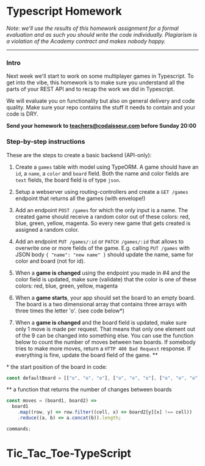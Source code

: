 # Typescript Homework

_Note: we'll use the results of this homework assignment for a formal evaluation and as such you should write the code individually. Plagiarism is a violation of the Academy contract and makes nobody happy._

---

### Intro

Next week we'll start to work on some multiplayer games in Typescript. To get into the vibe, this homework is to make sure you understand all the parts of your REST API and to recap the work we did in Typescript.

We will evaluate you on functionality but also on general delivery and code quality. Make sure your repo contains the stuff it needs to contain and your code is DRY.

**Send your homework to teachers@codaisseur.com before Sunday 20:00**

### Step-by-step instructions

These are the steps to create a basic backend (API-only):

1.  Create a `games` table with model using TypeORM. A game should have an `id`, a `name`, a `color` and `board` field. Both the name and color fields are `text` fields, the board field is of type `json`.

2.  Setup a webserver using routing-controllers and create a `GET /games` endpoint that returns all the games (with envelope!)

3.  Add an endpoint `POST /games` for which the only input is a name. The created game should receive a random color out of these colors: red, blue, green, yellow, magenta. So every new game that gets created is assigned a random color.

4.  Add an endpoint `PUT /games/:id` or `PATCH /games/:id` that allows to overwrite one or more fields of the game. E.g. calling `PUT /games` with JSON body `{ "name": "new name" }` should update the name, same for color and board (not for id).

5.  When a **game is changed** using the endpoint you made in #4 and the color field is updated, make sure (validate) that the color is one of these colors: red, blue, green, yellow, magenta

6.  When a **game starts**, your app should set the board to an empty board. The board is a two dimensional array that contains three arrays with three times the letter 'o'. (see code below\*)

7.  When a **game is changed** and the board field is updated, make sure only 1 move is made per request. That means that only one element out of the 9 can be changed into something else. You can use the function below to count the number of moves between two boards. If somebody tries to make more moves, return a `HTTP 400 Bad Request` response. If everything is fine, update the board field of the game. \*\*

\* the start position of the board in code:

```js
const defaultBoard = [["o", "o", "o"], ["o", "o", "o"], ["o", "o", "o"]];
```

\*\* a function that returns the number of changes between boards

```js
const moves = (board1, board2) =>
  board1
    .map((row, y) => row.filter((cell, x) => board2[y][x] !== cell))
    .reduce((a, b) => a.concat(b)).length;

commands;
```
# Tic_Tac_Toe-TypeScript
